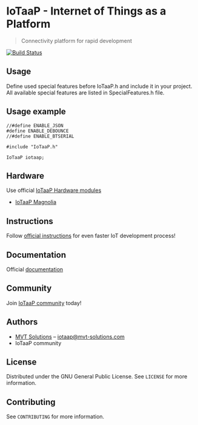 # IoTaaP - Internet of Things as a Platform
> Connectivity platform for rapid development

[![Build Status](https://travis-ci.org/mvtsolutions/iotaap.svg?branch=master)](https://travis-ci.org/mvtsolutions/iotaap)

## Usage

Define used special features before IoTaaP.h and include it in your project. All available special features are listed in SpecialFeatures.h file.

## Usage example

```
//#define ENABLE_JSON
#define ENABLE_DEBOUNCE
//#define ENABLE_BTSERIAL

#include "IoTaaP.h"

IoTaaP iotaap;
```

## Hardware

Use official [IoTaaP Hardware modules](https://www.iotaap.io/)

* [IoTaaP Magnolia](https://www.iotaap.io/platform/)

## Instructions

Follow [official instructions](https://www.iotaap.io/build/) for even faster IoT development process!

## Documentation

Official [documentation](https://www.iotaap.io/official-docs)

## Community

Join [IoTaaP community](https://community.iotaap.io) today!

## Authors

* [MVT Solutions](https://www.mvt-solutions.com) – iotaap@mvt-solutions.com
* IoTaaP community

## License

Distributed under the GNU General Public License. See ``LICENSE`` for more information.

## Contributing

See ``CONTRIBUTING`` for more information.